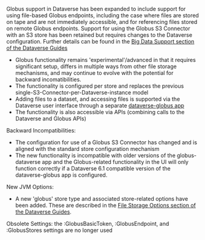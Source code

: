 Globus support in Dataverse has been expanded to include support for using file-based Globus endpoints, including the case where files are stored on tape and are not immediately accessible, and for referencing files stored on remote Globus endpoints. Support for using the Globus S3 Connector with an S3 store has been retained but requires changes to the Dataverse configuration. Further details can be found in the [Big Data Support section of the Dataverse Guides](https://guides.dataverse.org/en/latest/developers/big-data-support.html#big-data-support)
- Globus functionality remains 'experimental'/advanced in that it requires significant setup, differs in multiple ways from other file storage mechanisms, and may continue to evolve with the potential for backward incomatibilities.
- The functionality is configured per store and replaces the previous single-S3-Connector-per-Dataverse-instance model
- Adding files to a dataset, and accessing files is supported via the Dataverse user interface through a separate [dataverse-globus app](https://github.com/scholarsportal/dataverse-globus)
- The functionality is also accessible via APIs (combining calls to the Dataverse and Globus APIs)

Backward Incompatibilities:
- The configuration for use of a Globus S3 Connector has changed and is aligned with the standard store configuration mechanism
- The new functionality is incompatible with older versions of the globus-dataverse app and the Globus-related functionality in the UI will only function correctly if a Dataverse 6.1 compatible version of the dataverse-globus app is configured.

New JVM Options:
- A new 'globus' store type and associated store-related options have been added. These are described in the [File Storage Options section of the Dataverse Guides](https://guides.dataverse.org/en/latest/installation/config.html#file-storage-using-a-local-filesystem-and-or-swift-and-or-object-stores-and-or-trusted-remote-stores).

Obsolete Settings: the :GlobusBasicToken, :GlobusEndpoint, and :GlobusStores settings are no longer used

